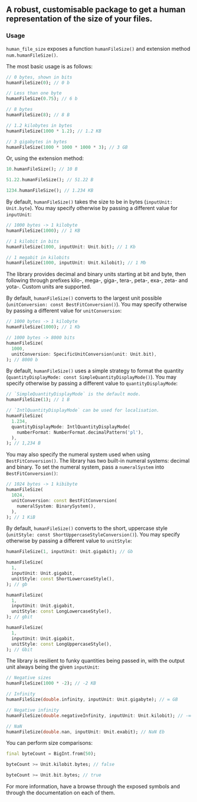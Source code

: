 ## A robust, customisable package to get a human representation of the size of your files.

### Usage

`human_file_size` exposes a function `humanFileSize()` and extension method `num.humanFileSize()`.

The most basic usage is as follows:

```dart
// 0 bytes, shown in bits
humanFileSize(0); // 0 b

// Less than one byte
humanFileSize(0.75); // 6 b

// 8 bytes
humanFileSize(8); // 8 B

// 1.2 kilobytes in bytes
humanFileSize(1000 * 1.2); // 1.2 KB

// 3 gigabytes in bytes
humanFileSize(1000 * 1000 * 1000 * 3); // 3 GB
```

Or, using the extension method:
```dart
10.humanFileSize(); // 10 B

51.22.humanFileSize(); // 51.22 B

1234.humanFileSize(); // 1.234 KB
```

By default, `humanFileSize()` takes the size to be in bytes (`inputUnit: Unit.byte`). You may specify otherwise by passing a different value for `inputUnit`:

```dart
// 1000 bytes -> 1 kilobyte
humanFileSize(1000); // 1 KB

// 1 kilobit in bits
humanFileSize(1000, inputUnit: Unit.bit); // 1 Kb

// 1 megabit in kilobits
humanFileSize(1000, inputUnit: Unit.kilobit); // 1 Mb
```

The library provides decimal and binary units starting at bit and byte, then following through prefixes kilo-, mega-, giga-, tera-, peta-, exa-, zeta- and yota-. Custom units are supported.

By default, `humanFileSize()` converts to the largest unit possible (`unitConversion: const BestFitConversion()`). You may specify otherwise by passing a different value for `unitConversion`:

```dart
// 1000 bytes -> 1 kilobyte
humanFileSize(1000); // 1 Kb

// 1000 bytes -> 8000 bits
humanFileSize(
  1000,
  unitConversion: SpecificUnitConversion(unit: Unit.bit),
); // 8000 b
```

By default, `humanFileSize()` uses a simple strategy to format the quantity (`quantityDisplayMode: const SimpleQuantityDisplayMode()`). You may specify otherwise by passing a different value to `quantityDisplayMode`:

```dart
// `SimpleQuantityDisplayMode` is the default mode.
humanFileSize(1); // 1 B

// `IntlQuantityDisplayMode` can be used for localisation.
humanFileSize(
  1.234,
  quantityDisplayMode: IntlQuantityDisplayMode(
    numberFormat: NumberFormat.decimalPattern('pl'),
  ),
); // 1,234 B
```

You may also specify the numeral system used when using `BestFitConversion()`. The library has two built-in numeral systems: decimal and binary. To set the numeral system, pass a `numeralSystem` into `BestFitConversion()`:

```dart
// 1024 bytes -> 1 kibibyte
humanFileSize(
  1024,
  unitConversion: const BestFitConversion(
    numeralSystem: BinarySystem(),
  ),
); // 1 KiB
```

By default, `humanFileSize()` converts to the short, uppercase style (`unitStyle: const ShortUppercaseStyleConversion()`). You may specify otherwise by passing a different value to `unitStyle`:

```dart
humanFileSize(1, inputUnit: Unit.gigabit); // Gb

humanFileSize(
  1,
  inputUnit: Unit.gigabit,
  unitStyle: const ShortLowercaseStyle(),
); // gb

humanFileSize(
  1,
  inputUnit: Unit.gigabit,
  unitStyle: const LongLowercaseStyle(),
); // gbit

humanFileSize(
  1,
  inputUnit: Unit.gigabit,
  unitStyle: const LongUppercaseStyle(),
); // Gbit
```

The library is resilient to funky quantities being passed in, with the output unit always being the given `inputUnit`:

```dart
// Negative sizes
humanFileSize(1000 * -2); // -2 KB

// Infinity
humanFileSize(double.infinity, inputUnit: Unit.gigabyte); // ∞ GB

// Negative infinity
humanFileSize(double.negativeInfinity, inputUnit: Unit.kilobit); // -∞ Kb

// NaN
humanFileSize(double.nan, inputUnit: Unit.exabit); // NaN Eb
```

You can perform size comparisons:

```dart
final byteCount = BigInt.from(50);

byteCount >= Unit.kilobit.bytes; // false

byteCount >= Unit.bit.bytes; // true
```

For more information, have a browse through the exposed symbols and through the documentation on each of them.
